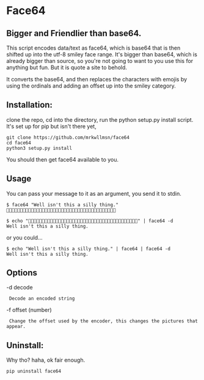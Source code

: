 # Face64

## Bigger and Friendlier than base64.

This script encodes data/text as face64, which is base64 that is then shifted up into the utf-8 smiley face range.
It's bigger than base64, which is already bigger than source, so you're not going to want to you use this for anything but fun.
But it is quote a site to behold.

It converts the base64, and then replaces the characters with emojis by using the ordinals and adding an offset up into the smiley category.

## Installation:
clone the repo, cd into the directory, run the python setup.py install script. It's set up for pip but isn't there yet, 

```shell
git clone https://github.com/mrkwllmsn/face64
cd face64
python3 setup.py install
```

You should then get face64 available to you.

## Usage
You can pass your message to it as an argument, you send it to stdin.

```shell
$ face64 "Well isn't this a silly thing."
🦋🥧🦋🦨🦗🥸🥷🦥🦘🥧🥩🦣🦙🥸🥷🥥🦖🥼🦡🦯🥾🥼🥺🦜🦘🥧🦡🦨🦗🥽🦠🦜🦙🥼🦝🦥🦗🦢🦘🦪
```

```shell
$ echo "🦋🥧🦋🦨🦗🥸🥷🦥🦘🥧🥩🦣🦙🥸🥷🥥🦖🥼🦡🦯🥾🥼🥺🦜🦘🥧🦡🦨🦗🥽🦠🦜🦙🥼🦝🦥🦗🦢🦘🦪" | face64 -d
Well isn't this a silly thing.
```

or you could...
```shell
$ echo "Well isn't this a silly thing." | face64 | face64 -d
Well isn't this a silly thing.
```

## Options

 -d decode

     Decode an encoded string

-f offset <optional> (number)

     Change the offset used by the encoder, this changes the pictures that appear.


## Uninstall:
 Why tho? haha, ok fair enough.

```shell
pip uninstall face64
```


